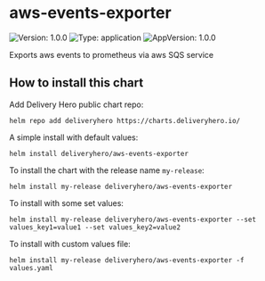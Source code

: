 # aws-events-exporter

![Version: 1.0.0](https://img.shields.io/badge/Version-1.0.0-informational?style=flat-square) ![Type: application](https://img.shields.io/badge/Type-application-informational?style=flat-square) ![AppVersion: 1.0.0](https://img.shields.io/badge/AppVersion-1.0.0-informational?style=flat-square)

Exports aws events to prometheus via aws SQS service

## How to install this chart

Add Delivery Hero public chart repo:

```console
helm repo add deliveryhero https://charts.deliveryhero.io/
```

A simple install with default values:

```console
helm install deliveryhero/aws-events-exporter
```

To install the chart with the release name `my-release`:

```console
helm install my-release deliveryhero/aws-events-exporter
```

To install with some set values:

```console
helm install my-release deliveryhero/aws-events-exporter --set values_key1=value1 --set values_key2=value2
```

To install with custom values file:

```console
helm install my-release deliveryhero/aws-events-exporter -f values.yaml
```
